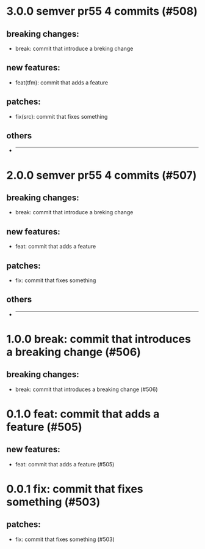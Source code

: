 # 3.0.0 semver pr55 4 commits (#508)

## breaking changes:
* break: commit that introduce a breking change
## new features:
* feat(tfm): commit that adds a feature
## patches:
* fix(src): commit that fixes something
## others
* ---------

# 2.0.0 semver pr55 4 commits (#507)

## breaking changes:
* break: commit that introduce a breking change
## new features:
* feat: commit that adds a feature
## patches:
* fix: commit that fixes something
## others
* ---------

# 1.0.0 break: commit that introduces a breaking change (#506)

## breaking changes:
* break: commit that introduces a breaking change (#506)

# 0.1.0 feat: commit that adds a feature (#505)

## new features:
* feat: commit that adds a feature (#505)

# 0.0.1 fix: commit that fixes something (#503)

## patches:
* fix: commit that fixes something (#503)

